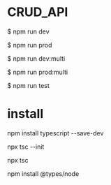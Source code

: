 # CRUD_API
<p>$ npm run dev</p>
<p>$ npm run prod</p>
<p>$ npm run dev:multi</p>
<p>$ npm run prod:multi</p>
<p>$ npm run test</p>


# install
<p>npm install typescript --save-dev</p>
<p>npx tsc --init</p>
<p>npx tsc</p>
<p>npm install @types/node</p>
